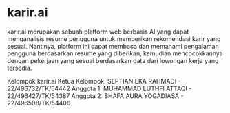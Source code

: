 # karir.ai
karir.ai merupakan sebuah platform web berbasis AI yang dapat menganalisis resume pengguna untuk memberikan rekomendasi karir yang sesuai. Nantinya, platform ini dapat membaca dan memahami pengalaman pengguna berdasarkan resume yang diberikan, kemudian mencocokkannya dengan pekerjaan yang sesuai berdasarkan data dari lowongan kerja yang tersedia.

Kelompok karir.ai
Ketua Kelompok: SEPTIAN EKA RAHMADI - 22/496732/TK/54442
Anggota 1: MUHAMMAD LUTHFI ATTAQI - 22/496427/TK/54387
Anggota 2: SHAFA AURA YOGADIASA - 22/496508/TK/54406

